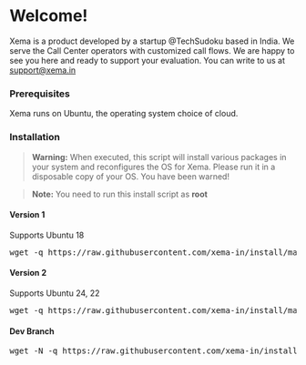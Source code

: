 # Welcome!

Xema is a product developed by a startup @TechSudoku based in India. We serve the Call Center operators with customized call flows. We are happy to see you here and ready to support your evaluation. You can write to us at support@xema.in


### Prerequisites

Xema runs on Ubuntu, the operating system choice of cloud.


### Installation

> **Warning:** When executed, this script will install various packages in your system and reconfigures the OS for Xema. Please run it in a disposable copy of your OS. You have been warned!


> **Note:** You need to run this install script as **root**

#### Version 1

Supports Ubuntu 18

<pre>
wget -q https://raw.githubusercontent.com/xema-in/install/master/xema-manager.sh -O /tmp/xema-manager.sh;chmod 744 /tmp/xema-manager.sh;/tmp/xema-manager.sh;
</pre>



#### Version 2

Supports Ubuntu 24, 22

<pre>
wget -q https://raw.githubusercontent.com/xema-in/install/master/install-xema.sh -O /tmp/install-xema.sh;chmod 744 /tmp/install-xema.sh;/tmp/install-xema.sh;
</pre>


#### Dev Branch

<pre>
wget -N -q https://raw.githubusercontent.com/xema-in/install/master/install-xema.sh -O /tmp/install-xema.sh;chmod 744 /tmp/install-xema.sh;/tmp/install-xema.sh -d;
</pre>
